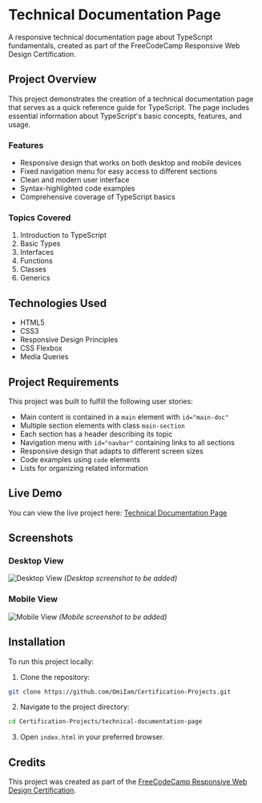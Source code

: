 # Technical Documentation Page

A responsive technical documentation page about TypeScript fundamentals, created as part of the FreeCodeCamp Responsive Web Design Certification.

## Project Overview

This project demonstrates the creation of a technical documentation page that serves as a quick reference guide for TypeScript. The page includes essential information about TypeScript's basic concepts, features, and usage.

### Features

- Responsive design that works on both desktop and mobile devices
- Fixed navigation menu for easy access to different sections
- Clean and modern user interface
- Syntax-highlighted code examples
- Comprehensive coverage of TypeScript basics

### Topics Covered

1. Introduction to TypeScript
2. Basic Types
3. Interfaces
4. Functions
5. Classes
6. Generics

## Technologies Used

- HTML5
- CSS3
- Responsive Design Principles
- CSS Flexbox
- Media Queries

## Project Requirements

This project was built to fulfill the following user stories:

- Main content is contained in a `main` element with `id="main-doc"`
- Multiple section elements with class `main-section`
- Each section has a header describing its topic
- Navigation menu with `id="navbar"` containing links to all sections
- Responsive design that adapts to different screen sizes
- Code examples using `code` elements
- Lists for organizing related information

## Live Demo

You can view the live project here: [Technical Documentation Page](https://omilam.github.io/Certification-Projects/technical-documentation-page/)

## Screenshots

### Desktop View
![Desktop View](screenshots/desktop.png)
*(Desktop screenshot to be added)*

### Mobile View
![Mobile View](screenshots/mobile.png)
*(Mobile screenshot to be added)*

## Installation

To run this project locally:

1. Clone the repository:
```bash
git clone https://github.com/OmiIam/Certification-Projects.git
```

2. Navigate to the project directory:
```bash
cd Certification-Projects/technical-documentation-page
```

3. Open `index.html` in your preferred browser.

## Credits

This project was created as part of the [FreeCodeCamp Responsive Web Design Certification](https://www.freecodecamp.org/learn/responsive-web-design/). 